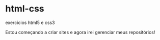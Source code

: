 # html-css
 exercicios html5 e css3

Estou começando a criar sites e agora irei gerenciar meus repositórios!
